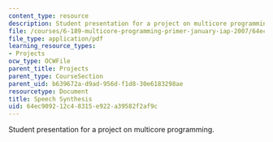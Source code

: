 ```yaml
---
content_type: resource
description: Student presentation for a project on multicore programming.
file: /courses/6-189-multicore-programming-primer-january-iap-2007/64ec909212c48315e922a39582f2af9c_speechsynthesis.pdf
file_type: application/pdf
learning_resource_types:
- Projects
ocw_type: OCWFile
parent_title: Projects
parent_type: CourseSection
parent_uid: b639672a-d9ad-956d-f1d8-30e6183298ae
resourcetype: Document
title: Speech Synthesis
uid: 64ec9092-12c4-8315-e922-a39582f2af9c
---
```

Student presentation for a project on multicore programming.